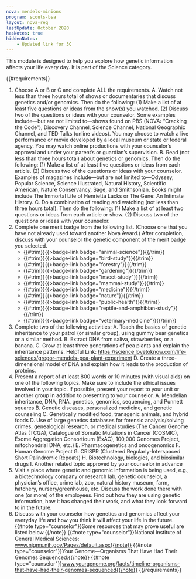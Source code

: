 ```yaml
---
nova: mendels-minions
program: scouts-bsa
layout: nova-req
lastUpdate: October 2020
hasNotes: true
hiddenNotes:
    - Updated link for 3C
---
```


This module is designed to help you explore how genetic information affects your life every day.  It is part of the Science category.

{{#requirements}}
1. Choose A or B or C and complete ALL the requirements.
    A. Watch not less than three hours total of shows or documentaries that discuss genetics and/or genomics. Then do the following:
        (1) Make a list of at least five questions or ideas from the show(s) you watched.
        (2) Discuss two of the questions or ideas with your counselor.
        Some examples include—but are not limited to—shows found on PBS (NOVA: “Cracking the Code”), Discovery Channel, Science Channel, National Geographic Channel, and TED Talks (online videos). You may choose to watch a live performance or movie developed by a local museum or state or federal agency. You may watch online productions with your counselor’s approval and under your parent’s or guardian’s supervision.
    B. Read (not less than three hours total) about genetics or genomics. Then do the following:
        (1) Make a list of at least five questions or ideas from each article.
        (2) Discuss two of the questions or ideas with your counselor.
        Examples of magazines include—but are not limited to—Odyssey, Popular Science, Science Illustrated, Natural History, Scientific American, Nature Conservancy, Sage, and Smithsonian. Books might include The Immortal Life of Henrietta Lacks or The Gene: An Intimate History.
    C. Do a combination of reading and watching (not less than three hours total). Then do the following:
        (1) Make a list of at least two questions or ideas from each article or show.
        (2) Discuss two of the questions or ideas with your counselor.
2. Complete one merit badge from the following list. (Choose one that you have not already used toward another Nova Award.) After completion, discuss with your counselor the genetic component of the merit badge you selected.
    * {{#trim}}{{>badge-link badge="animal-science"}}{{/trim}}
    * {{#trim}}{{>badge-link badge="bird-study"}}{{/trim}}
    * {{#trim}}{{>badge-link badge="forestry"}}{{/trim}}
    * {{#trim}}{{>badge-link badge="gardening"}}{{/trim}}
    * {{#trim}}{{>badge-link badge="insect-study"}}{{/trim}}
    * {{#trim}}{{>badge-link badge="mammal-study"}}{{/trim}}
    * {{#trim}}{{>badge-link badge="medicine"}}{{/trim}}
    * {{#trim}}{{>badge-link badge="nature"}}{{/trim}}
    * {{#trim}}{{>badge-link badge="public-health"}}{{/trim}}
    * {{#trim}}{{>badge-link badge="reptile-and-amphibian-study"}}{{/trim}}
    * {{#trim}}{{>badge-link badge="veterinary-medicine"}}{{/trim}}
3. Complete two of the following activities:
    A. Teach the basics of genetic inheritance to your patrol (or similar group), using gummy bear genetics or a similar method.
    B. Extract DNA from saliva, strawberries, or a banana.
    C. Grow at least three generations of pea plants and explain the inheritance patterns.
        Helpful Link: https://science.lovetoknow.com/life-sciences/gregor-mendels-pea-plant-experiment
    D. Create a three-dimensional model of DNA and explain how it leads to the production of proteins.
4. Present a report of at least 800 words or 10 minutes (with visual aids) on one of the following topics. Make sure to include the ethical issues involved in your topic. If possible, present your report to your unit or another group in addition to presenting to your counselor.
    A. Mendelian inheritance, DNA, RNA, genetics, genomics, sequencing, and Punnett squares
    B. Genetic diseases, personalized medicine, and genetic counseling
    C. Genetically modified food, transgenic animals, and hybrid foods
    D. Use of large genetics databases for forensic analysis/solving crimes, genealogical research, or medical studies (The Cancer Genome Atlas (TCGA), Catalogue of Somatic Mutations in Cancer (COSMIC), Exome Aggregation Consortioum (ExAC), 100,000 Genomes Project, mitochondrial DNA, etc.)
    E. Pharmacogenetics and oncogenomics
    F. Human Genome Project
    G. CRISPR (Clustered Regularly-Interspaced Short Palindromic Repeats)
    H. Biotechnology, biologics, and biosimilar drugs
    I. Another related topic approved by your counselor in advance
5. Visit a place where genetic and genomic information is being used, e.g., a biotechnology company or research lab, genetic counselor, a physician’s office, crime lab, zoo, natural history museum, farm, hatchery, nursery/greenhouse, etc. Discuss the work done there with one (or more) of the employees. Find out how they are using genetic information, how it has changed their work, and what they look forward to in the future.
6. Discuss with your counselor how genetics and genomics affect your everyday life and how you think it will affect your life in the future.
{{#note type="counselor"}}Some resources that may prove useful are listed below.{{/note}}
{{#note type="counselor"}}National Institute of General Medical Sciences: www.nigms.nih.gov/Pages/default.aspx{{/note}}
{{#note type="counselor"}}Your Genome—Organisms That Have Had Their Genomes Sequenced:{{/note}}
{{#note type="counselor"}}www.yourgenome.org/facts/timeline-organisms-that-have-had-their-genomes-sequenced{{/note}}
{{/requirements}}
